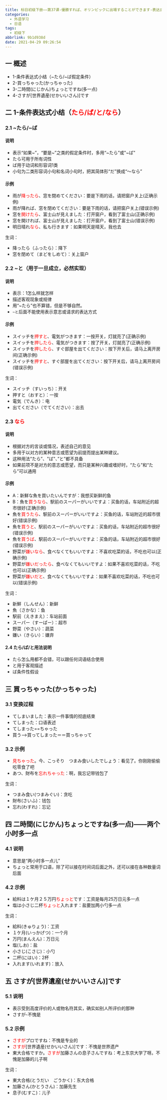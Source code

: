 ```yaml
---
title: 标日初级下册——第37课-優勝すれば、オリンピックに出場することができます-表达式及词语(37.4)
categories:
  - 外语学习
  - 日语
tags:
  - 初级下
abbrlink: 9b1d938d
date: 2021-04-29 09:26:54
---
```

## 一 概述

* 1-条件表达式小结（\~たら/\~ば假定条件）
* 2-買っちゃった(かっちゃった)
* 3-二時間(にじかん)ちょっとですね(多一点)
* 4-さすが[世界遺産(せかいいさん)]です

<!--more-->

## 二 1-条件表达式小结（<font color=red>たら/ば/と/なら</font>）

### 2.1 \~たら/\~ば

#### 说明

* 表示“如果\~”，“要是\~”之类的假定条件时，多用“\~たら”或"\~ば"
* たら可用于所有词性
* ば用于动词和形容词1类
* 小句为二类形容词小句和名词小句时，把其简体形“だ”换成“～なら”

#### 示例

* 雨が<font color=red>降ったら</font>、窓を閉めてください：要是下雨的话，请把窗户关上(正确示例)
* 雨が降れば、窓を閉めてください：要是下雨的话，请把窗户关上(错误示例)
* 窓を<font color=red>開けたら</font>、富士山が見えました：打开窗户，看到了富士山(正确示例)
* 窓を開ければ、富士山が見えました：打开窗户，看到了富士山(错误示例)
* 明日晴れ<font color=red>なら</font>、私も行きます：如果明天是晴天，我也去

生词：

* 降ったら（ふったら）：降下
* 窓を閉めて（まどをしめて）：关上窗户

### 2.2 ~と（用于一旦成立，必然实现）

#### 说明

* 表示：1怎么样就怎样
* 描述客观现象或规律
* 用“~たら”也不算错，但是不够自然。
* `~と`后面不能使用表示意志或请求的表达方式

#### 示例

* スイッチを<font color=red>押すと</font>、電気がつきます：一按开关，灯就亮了(正确示例)
* スイッチを<font color=red>押したら</font>、電気がつきます：按了开关，灯就亮了(正确示例)
* スイッチを<font color=red>押したら</font>、すぐ部屋を出てください：按下开关后，请马上离开房间(正确示例)
* スイッチを<font color=red>押すと</font>、すぐ部屋を出てください：按下开关后，请马上离开房间(错误示例)

生词：

* スイッチ（すいっち）：开关
* 押すと（おすと）：一按
* 電気（でんき）：电
* 出てください（でてください）：出去

### 2.3 <font color=red>なら</font>

#### 说明

* 根据对方的言谈或情况，表述自己的意见
* 多用于以对方的某种意志或愿望为前提而提出某种建议。
* 这种用法“たら”、"ば"、”と”都不具备
* 如果前项不是对方的意志或愿望，而只是某种兴趣或嗜好时，“たら”和“たら”可以通用

#### 示例

* A：新鮮な魚を買いたいんですが：我想买新鲜的鱼
* B：魚を<font color=red>買うなら</font>、駅前のスーパーがいいですよ：买鱼的话，车站附近的超市很好(正确示例)
* 魚を<font color=red>買うたら</font>、駅前のスーパーがいいですよ：买鱼的话，车站附近的超市很好(错误示例)
* 魚を<font color=red>買うと</font>、駅前のスーパーがいいですよ：买鱼的话，车站附近的超市很好(错误示例)
* 魚を<font color=red>買うば</font>、駅前のスーパーがいいですよ：买鱼的话，车站附近的超市很好(错误示例)
* 野菜が<font color=red>嫌いなら</font>、食べなくてもいいですよ：不喜欢吃菜的话，不吃也可以(正确示例)
* 野菜が<font color=red>嫌いだったら</font>、食べなくてもいいですよ：如果不喜欢吃菜的话，不吃也可以(正确示例)
* 野菜が<font color=red>嫌いだと</font>、食べなくてもいいですよ：如果不喜欢吃菜的话，不吃也可以(错误示例)

生词：

* 新鮮（しんせん）：新鲜
* 魚（さかな）：鱼
* 駅前（えきまえ）：车站前面
* スーパー（すーぱー）：超市
* 野菜（やさい）：蔬菜
* 嫌い（きらい）：嫌弃

#### 2.4 たら/ば/と用法说明

* たら怎么用都不会错，可以跟任何词语结合使用
* と用于客观描述
* ば条件性假设

## 三 買っちゃった(かっちゃった)

### 3.1 变换过程

* てしまいました：表示一件事情的彻底结束
* てしまった：口语表述
* てしまった==ちゃった
* 買う——>買ってしまった＝＝買っちゃって

### 3.2 示例

* <font color=red>見ちゃった</font>。今、こっそり　つまみ食いしたでしょう：看见了。你刚刚偷偷吃零食了吧
* あつ、財布を<font color=red>忘れちゃった</font>：啊，我忘记带钱包了

生词：

* つまみ食い(つまみぐい)：贪吃
* 財布(さいふ)：钱包
* 忘れ(わすれ)：忘记

## 四 二時間(にじかん)ちょっとですね(多一点)——两个小时多一点

### 4.1 说明

* 意思是“两小时多一点儿”
* ちょっと常用于口语，除了可以接在时间词后面之外，还可以接在各种数量词后面

### 4.2 示例

* 給料は１ケ月２５万円<font color=red>ちょっと</font>です：工资是每月25万日元多一点
* 塩は小さじ二杯<font color=red>ちょっと</font>入れます：盐要加两小勺多一点

生词：

* 給料(きゅりょう)：工资
* １ケ月(いっかげつ)：一个月
* 万円(まんえん)：万日元
* 塩(しお)：盐
* 小さじ(こさじ)：小勺
* 二杯(にはい)：2杯
* 入れます(いれます)：放入

## 五 さすが[世界遺産(せかいいさん)]です

### 5.1 说明

* 表示受到高度评价的人或物名符其实，确实如别人所评价的那种
* さすが-不愧是

### 5.2 示例

* <font color=red>さすが</font>プロですね：不愧是专业的
* <font color=red>さすが</font>[世界遺産(せかいいさん)]です：不愧是世界遗产
* 東大合格ですか。<font color=red>さすが</font>加藤さんの息子さんですね：考上东京大学了呀。不愧是加藤的儿子啊

生词：

* 東大合格(とうだい　ごうかく)：东大合格
* 加藤さん(かとうさん)：加藤先生
* 息子(むすこ)：儿子

